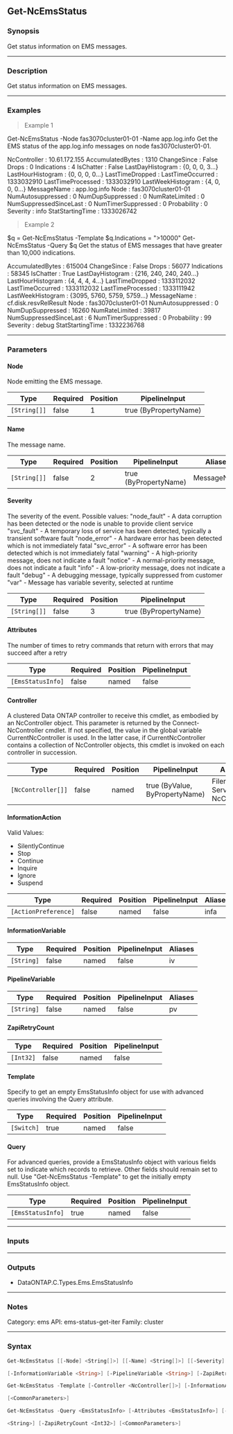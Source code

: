 Get-NcEmsStatus
---------------

### Synopsis
Get status information on EMS messages.

---

### Description

Get status information on EMS messages.

---

### Examples
> Example 1

Get-NcEmsStatus -Node fas3070cluster01-01 -Name app.log.info
Get the EMS status of the app.log.info messages on node fas3070cluster01-01.

NcController                    : 10.61.172.155
AccumulatedBytes                : 1310
ChangeSince                     : False
Drops                           : 0
Indications                     : 4
IsChatter                       : False
LastDayHistogram                : {0, 0, 0, 3...}
LastHourHistogram               : {0, 0, 0, 0...}
LastTimeDropped                 :
LastTimeOccurred                : 1333032910
LastTimeProcessed               : 1333032910
LastWeekHistogram               : {4, 0, 0, 0...}
MessageName                     : app.log.info
Node                            : fas3070cluster01-01
NumAutosuppressed               : 0
NumDupSuppressed                : 0
NumRateLimited                  : 0
NumSuppressedSinceLast          : 0
NumTimerSuppressed              : 0
Probability                     : 0
Severity                        : info
StatStartingTime                : 1333026742

> Example 2

$q = Get-NcEmsStatus -Template
$q.Indications = ">10000"
Get-NcEmsStatus -Query $q
Get the status of EMS messages that have greater than 10,000 indications.

AccumulatedBytes                : 615004
ChangeSince                     : False
Drops                           : 56077
Indications                     : 58345
IsChatter                       : True
LastDayHistogram                : {216, 240, 240, 240...}
LastHourHistogram               : {4, 4, 4, 4...}
LastTimeDropped                 : 1333112032
LastTimeOccurred                : 1333112032
LastTimeProcessed               : 1333111942
LastWeekHistogram               : {3095, 5760, 5759, 5759...}
MessageName                     : cf.disk.resvRelResult
Node                            : fas3070cluster01-01
NumAutosuppressed               : 0
NumDupSuppressed                : 16260
NumRateLimited                  : 39817
NumSuppressedSinceLast          : 6
NumTimerSuppressed              : 0
Probability                     : 99
Severity                        : debug
StatStartingTime                : 1332236768

---

### Parameters
#### **Node**
Node emitting the EMS message.

|Type        |Required|Position|PipelineInput        |
|------------|--------|--------|---------------------|
|`[String[]]`|false   |1       |true (ByPropertyName)|

#### **Name**
The message name.

|Type        |Required|Position|PipelineInput        |Aliases    |
|------------|--------|--------|---------------------|-----------|
|`[String[]]`|false   |2       |true (ByPropertyName)|MessageName|

#### **Severity**
The severity of the event. Possible values:
    "node_fault"     - A data corruption has been detected or the node is unable to provide client service
    "svc_fault"      - A temporary loss of service has been detected, typically a transient software fault
    "node_error"     - A hardware error has been detected which is not immediately fatal
    "svc_error"      - A software error has been detected which is not immediately fatal
    "warning"        - A high-priority message, does not indicate a fault
    "notice"         - A normal-priority message, does not indicate a fault
    "info"           - A low-priority message, does not indicate a fault
    "debug"          - A debugging message, typically suppressed from customer
    "var"            - Message has variable severity, selected at runtime

|Type        |Required|Position|PipelineInput        |
|------------|--------|--------|---------------------|
|`[String[]]`|false   |3       |true (ByPropertyName)|

#### **Attributes**
The number of times to retry commands that return with errors that may succeed after a retry

|Type             |Required|Position|PipelineInput|
|-----------------|--------|--------|-------------|
|`[EmsStatusInfo]`|false   |named   |false        |

#### **Controller**
A clustered Data ONTAP controller to receive this cmdlet, as embodied by an NcController object.  This parameter is returned by the Connect-NcController cmdlet.  If not specified, the value in the global variable CurrentNcController is used.  In the latter case, if CurrentNcController contains a collection of NcController objects, this cmdlet is invoked on each controller in succession.

|Type              |Required|Position|PipelineInput                 |Aliases                          |
|------------------|--------|--------|------------------------------|---------------------------------|
|`[NcController[]]`|false   |named   |true (ByValue, ByPropertyName)|Filer<br/>Server<br/>NcController|

#### **InformationAction**

Valid Values:

* SilentlyContinue
* Stop
* Continue
* Inquire
* Ignore
* Suspend

|Type                |Required|Position|PipelineInput|Aliases|
|--------------------|--------|--------|-------------|-------|
|`[ActionPreference]`|false   |named   |false        |infa   |

#### **InformationVariable**

|Type      |Required|Position|PipelineInput|Aliases|
|----------|--------|--------|-------------|-------|
|`[String]`|false   |named   |false        |iv     |

#### **PipelineVariable**

|Type      |Required|Position|PipelineInput|Aliases|
|----------|--------|--------|-------------|-------|
|`[String]`|false   |named   |false        |pv     |

#### **ZapiRetryCount**

|Type     |Required|Position|PipelineInput|
|---------|--------|--------|-------------|
|`[Int32]`|false   |named   |false        |

#### **Template**
Specify to get an empty EmsStatusInfo object for use with advanced queries involving the Query attribute.

|Type      |Required|Position|PipelineInput|
|----------|--------|--------|-------------|
|`[Switch]`|true    |named   |false        |

#### **Query**
For advanced queries, provide a EmsStatusInfo object with various fields set to indicate which records to retrieve.  Other fields should remain set to null.  Use "Get-NcEmsStatus -Template" to get the initially empty EmsStatusInfo object.

|Type             |Required|Position|PipelineInput|
|-----------------|--------|--------|-------------|
|`[EmsStatusInfo]`|true    |named   |false        |

---

### Inputs

---

### Outputs
* DataONTAP.C.Types.Ems.EmsStatusInfo

---

### Notes
Category: ems
API: ems-status-get-iter
Family: cluster

---

### Syntax
```PowerShell
Get-NcEmsStatus [[-Node] <String[]>] [[-Name] <String[]>] [[-Severity] <String[]>] [-Attributes <EmsStatusInfo>] [-Controller <NcController[]>] [-InformationAction <ActionPreference>] 
```
```PowerShell
[-InformationVariable <String>] [-PipelineVariable <String>] [-ZapiRetryCount <Int32>] [<CommonParameters>]
```
```PowerShell
Get-NcEmsStatus -Template [-Controller <NcController[]>] [-InformationAction <ActionPreference>] [-InformationVariable <String>] [-PipelineVariable <String>] [-ZapiRetryCount <Int32>] 
```
```PowerShell
[<CommonParameters>]
```
```PowerShell
Get-NcEmsStatus -Query <EmsStatusInfo> [-Attributes <EmsStatusInfo>] [-Controller <NcController[]>] [-InformationAction <ActionPreference>] [-InformationVariable <String>] [-PipelineVariable 
```
```PowerShell
<String>] [-ZapiRetryCount <Int32>] [<CommonParameters>]
```
